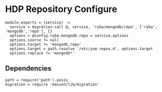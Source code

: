 
# HDP Repository Configure

    module.exports = (service) ->
      service = migration.call @, service, 'ryba/mongodb/repo', ['ryba', 'mongodb','repo'], {}
      options = @config.ryba.mongodb.repo = service.options
      options.source ?= null
      options.target ?= 'mongodb.repo'
      options.target = path.resolve '/etc/yum.repos.d', options.target
      options.replace ?= 'mongodb*'

## Dependencies

    path = require('path').posix
    migration = require 'masson/lib/migration'
